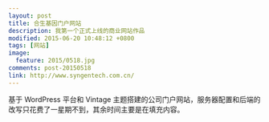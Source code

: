 ```yaml
---
layout: post
title: 合生基因门户网站
description: 我第一个正式上线的商业网站作品
modified: 2015-06-20 10:48:12 +0800
tags: [网站]
image:
  feature: 2015/0518.jpg
comments: post-20150518
link: http://www.syngentech.com.cn/
---
```


基于 WordPress 平台和 Vintage 主题搭建的公司门户网站，服务器配置和后端的改写只花费了一星期不到，其余时间主要是在填充内容。
